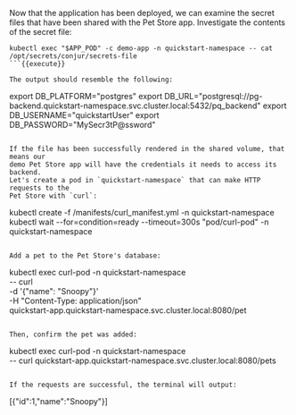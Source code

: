 Now that the application has been deployed, we can examine the secret files that
have been shared with the Pet Store app. Investigate the contents of the secret
file:

```
kubectl exec "$APP_POD" -c demo-app -n quickstart-namespace -- cat /opt/secrets/conjur/secrets-file
```{{execute}}

The output should resemble the following:

```
export DB_PLATFORM="postgres"
export DB_URL="postgresql://pg-backend.quickstart-namespace.svc.cluster.local:5432/pq_backend"
export DB_USERNAME="quickstartUser"
export DB_PASSWORD="MySecr3tP@ssword"
```

If the file has been successfully rendered in the shared volume, that means our
demo Pet Store app will have the credentials it needs to access its backend.
Let's create a pod in `quickstart-namespace` that can make HTTP requests to the
Pet Store with `curl`:

```
kubectl create -f /manifests/curl_manifest.yml -n quickstart-namespace
kubectl wait --for=condition=ready --timeout=300s "pod/curl-pod" -n quickstart-namespace
```{{execute}}

Add a pet to the Pet Store's database:

```
kubectl exec curl-pod -n quickstart-namespace \
  -- curl \
  -d '{"name": "Snoopy"}' \
  -H "Content-Type: application/json" \
  quickstart-app.quickstart-namespace.svc.cluster.local:8080/pet
```{{execute}}

Then, confirm the pet was added:

```
kubectl exec curl-pod -n quickstart-namespace \
  -- curl quickstart-app.quickstart-namespace.svc.cluster.local:8080/pets
```{{execute}}

If the requests are successful, the terminal will output:

```
[{"id":1,"name":"Snoopy"}]
```
